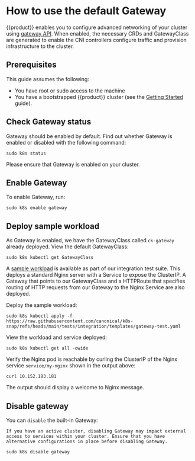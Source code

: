 # How to use the default Gateway

{{product}} enables you to configure advanced networking of your cluster using
[gateway API]. When enabled, the necessary CRDs and GatewayClass are generated
to enable the CNI controllers configure traffic and provision infrastructure to
the cluster.

## Prerequisites

This guide assumes the following:

- You have root or sudo access to the machine
- You have a bootstrapped {{product}} cluster (see the
[Getting Started][getting-started-guide] guide).

## Check Gateway status

Gateway should be enabled by default. Find out whether Gateway is enabled or
disabled with the following command:

```
sudo k8s status
```

Please ensure that Gateway is enabled on your cluster.

## Enable Gateway

To enable Gateway, run:

```
sudo k8s enable gateway
```

## Deploy sample workload

As Gateway is enabled, we have the GatewayClass called `ck-gateway` already
deployed. View the default GatewayClass:

```
sudo k8s kubectl get GatewayClass
```

A [sample workload] is available as part of our integration test
suite. This deploys a standard Nginx server with a Service to expose the
ClusterIP. A Gateway that points to our GatewayClass and a HTTPRoute that
specifies routing of HTTP requests from our Gateway to the Nginx Service
are also deployed.

Deploy the sample workload:

```
sudo k8s kubectl apply -f https://raw.githubusercontent.com/canonical/k8s-snap/refs/heads/main/tests/integration/templates/gateway-test.yaml
```

View the workload and service deployed:

```
sudo k8s kubectl get all -owide
```

Verify the Nginx pod is reachable by curling the 
ClusterIP of the Nginx service `service/my-nginx` 
shown in the output above:

```
curl 10.152.183.181  
```

The output should display a welcome to Nginx message. 

## Disable gateway

You can `disable` the built-in Gateway:

``` {warning}
If you have an active cluster, disabling Gateway may impact external access to services within your cluster. Ensure that you have alternative configurations in place before disabling Gateway.
```

```
sudo k8s disable gateway
```
<!-- LINKS -->
[gateway API]:https://gateway-api.sigs.k8s.io/
[getting-started-guide]: ../../tutorial/getting-started
[kubectl-guide]: ../../tutorial/kubectl
[sample workload]: https://raw.githubusercontent.com/canonical/k8s-snap/refs/heads/main/tests/integration/templates/gateway-test.yaml
